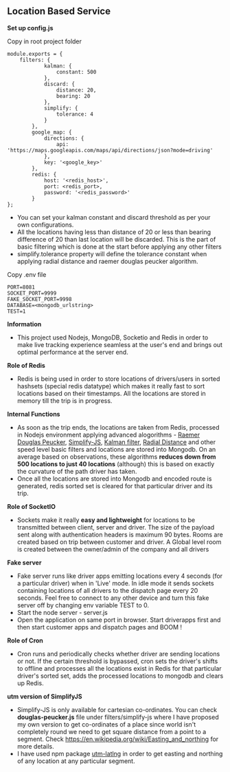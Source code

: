 ## Location Based Service ##

****Set up config.js****
 
Copy in root project folder

```$xslt
module.exports = {
    filters: {
            kalman: {
                constant: 500
            },
            discard: {
                distance: 20,
                bearing: 20
            },
            simplify: {
                tolerance: 4
            }
        },
        google_map: {
            directions: {
                api: 'https://maps.googleapis.com/maps/api/directions/json?mode=driving'
            },
            key: '<google_key>'
        },
        redis: {
            host: '<redis_host>',
            port: <redis_port>,
            password: '<redis_password>'
        }
};
```
- You can set your kalman constant and discard threshold as per your own configurations.
- All the locations having less than distance of 20 or less than bearing difference of 20 than last location will be discarded. This is the part of basic filtering which is done at the start before applying any other filters
- simplify.tolerance property will define the tolerance constant when applying radial distance and raemer douglas peucker algorithm.

Copy .env file

```$xslt
PORT=8081
SOCKET_PORT=9999
FAKE_SOCKET_PORT=9998
DATABASE=<mongodb_urlstring>
TEST=1
```

****Information****

- This project used Nodejs, MongoDB, Socketio and Redis in order to make live tracking experience seamless at the user's end and brings out optimal performance at the server end.

****Role of Redis****
- Redis is being used in order to store locations of drivers/users in sorted hashsets (special redis datatype) which makes it really fast to sort locations based on their timestamps. All the locations are stored in memory till the trip is in progress.

****Internal Functions****
- As soon as the trip ends, the locations are taken from Redis, processed in Nodejs environment applying advanced alogorithms - [Raemer Douglas Peucker](https://en.wikipedia.org/wiki/Ramer%E2%80%93Douglas%E2%80%93Peucker_algorithm), [Simplify-JS](https://mourner.github.io/simplify-js/), [Kalman filter](https://en.wikipedia.org/wiki/Kalman_filter), [Radial Distance](http://psimpl.sourceforge.net/radial-distance.html) and other speed level basic filters and locations are stored into Mongodb. On an average based on observations, these algorithms **reduces down from 500 locations to just 40 locations** (although) this is based on exactly the curvature of the path driver has taken.
- Once all the locations are stored into Mongodb and encoded route is generated, redis sorted set is cleared for that particular driver and its trip.

****Role of SocketIO****
- Sockets make it really **easy and lightweight** for locations to be transmitted between client, server and driver. The size of the payload sent along with authentication headers is maximum 90 bytes. Rooms are created based on trip between customer and driver. A Global level room is created between the owner/admin of the company and all drivers

****Fake server****
- Fake server runs like driver apps emitting locations every 4 seconds (for a particular driver) when in 'Live' mode. In idle mode it sends sockets containing locations of all drivers to the dispatch page every 20 seconds. Feel free to connect to any other device and turn this fake server off by changing env variable TEST to 0.
- Start the node server - server.js
- Open the application on same port in browser. Start driverapps first and then start customer apps and dispatch pages and BOOM !

****Role of Cron****
- Cron runs and periodically checks whether driver are sending locations or not. If the certain threshold is bypassed, cron sets the driver's shifts to offline and processes all the locations exist in Redis for that particular driver's sorted set, adds the processed locations to mongodb and clears up Redis.

****utm version of SimplifyJS****
- Simplify-JS is only available for cartesian co-ordinates. You can check **douglas-peucker.js** file under filters/simplify-js where I have proposed my own version to get co-ordinates of a place since world isn't completely round we need to get square distance from a point to a segment. Check https://en.wikipedia.org/wiki/Easting_and_northing for more details.
- I have used npm package [utm-latlng](https://www.npmjs.com/package/utm-latlng) in order to get easting and northing of any location at any particular segment.
